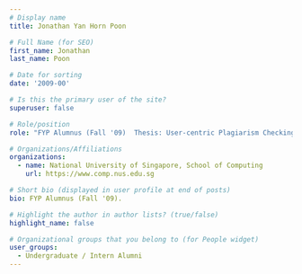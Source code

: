 ```yaml
---
# Display name
title: Jonathan Yan Horn Poon

# Full Name (for SEO) 
first_name: Jonathan
last_name: Poon

# Date for sorting
date: '2009-00'

# Is this the primary user of the site?
superuser: false

# Role/position
role: "FYP Alumnus (Fall '09)  Thesis: User-centric Plagiarism Checking"

# Organizations/Affiliations
organizations:
  - name: National University of Singapore, School of Computing
    url: https://www.comp.nus.edu.sg

# Short bio (displayed in user profile at end of posts)
bio: FYP Alumnus (Fall '09). 

# Highlight the author in author lists? (true/false)
highlight_name: false

# Organizational groups that you belong to (for People widget)
user_groups:
  - Undergraduate / Intern Alumni
---
```

